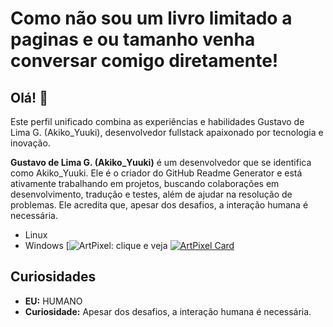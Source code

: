 # Como não sou um livro limitado a paginas e ou tamanho venha conversar comigo diretamente!

## Olá! 👋
Este perfil unificado combina as experiências e habilidades Gustavo de Lima G. (Akiko_Yuuki), desenvolvedor fullstack apaixonado por tecnologia e inovação.

**Gustavo de Lima G. (Akiko_Yuuki)** é um desenvolvedor que se identifica como Akiko_Yuuki. Ele é o criador do GitHub Readme Generator e está ativamente trabalhando em projetos, buscando colaborações em desenvolvimento, tradução e testes, além de ajudar na resolução de problemas. Ele acredita que, apesar dos desafios, a interação humana é necessária.

- Linux
- Windows
[![ArtPixel: clique e veja]()
[![ArtPixel Card](https://URL_DO_CARD/preview.png)](https://gustavo-de-lima-g-000-akiko-yuuuki.github.io/CardArtPixel.github.io/)

## Curiosidades

- **EU:** HUMANO
- **Curiosidade:** Apesar dos desafios, a interação humana é necessária.
